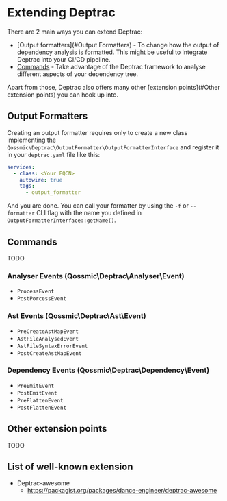 # Extending Deptrac

There are 2 main ways you can extend Deptrac:

- [Output formatters](#Output Formatters) - To change how the output of dependency analysis is formatted. This might be useful to integrate Deptrac into your CI/CD pipeline.
- [Commands](#Commands) - Take advantage of the Deptrac framework to analyse different aspects of your dependency tree.

Apart from those, Deptrac also offers many other [extension points](#Other extension points) you can hook up into.

## Output Formatters

Creating an output formatter requires only to create a new class implementing the `Qossmic\Deptrac\OutputFormatter\OutputFormatterInterface` and register it in your `deptrac.yaml` file like this:

```yaml
services:
  - class: <Your FQCN>
    autowire: true
    tags:
      - output_formatter
```

And you are done. You can call your formatter by using the `-f` or `--formatter` CLI flag with the name you defined in `OutputFormatterInterface::getName()`.

## Commands

TODO

### Analyser Events (Qossmic\Deptrac\Analyser\Event)

- `ProcessEvent`
- `PostPorcessEvent`

### Ast Events (Qossmic\Deptrac\Ast\Event)

- `PreCreateAstMapEvent`
- `AstFileAnalysedEvent`
- `AstFileSyntaxErrorEvent`
- `PostCreateAstMapEvent`

### Dependency Events (Qossmic\Deptrac\Dependency\Event)

- `PreEmitEvent`
- `PostEmitEvent`
- `PreFlattenEvent`
- `PostFlattenEvent`

## Other extension points

TODO

## List of well-known extension

- Deptrac-awesome
  - https://packagist.org/packages/dance-engineer/deptrac-awesome
